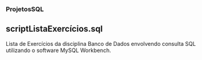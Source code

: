 ### ProjetosSQL

## scriptListaExercícios.sql
Lista de Exercícios da disciplina Banco de Dados envolvendo consulta SQL utilizando o software MySQL Workbench.

